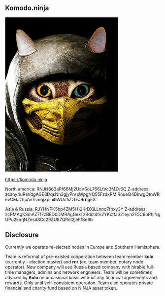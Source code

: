 ## Komodo.ninja

![Komodo Ninja](ninja.jpg)

https://komodo.ninja

North america:  RNJH663aPf66Mj2UaV6oL766LtVc3MZv6Q
Z-address:  zcahy4uReVdgAGE8DqsNh3gjyPnrpWpgNQ55FzdxRMiRnueQ4DkwgQtnWRevCMJzhpAvTsmqjZpiaibWUc1iZztEJ9rbgEX

Asia & Russia: RJYHNPK5hp4ZM5H12KrDXiLLnnq7fnxy3Y
Z-address: zcRMAgKSmAZ7f7zBEDbDMRAgGexTzBdctdfv2YKxffJ621eyn2F5C6oRhiNgUPu2knrjNZesd8Cc29ZU87QRct2jehfSe6b

## Disclosure
Currently we operate re-elected nodes in Europe and Southern Hemisphere.

Team is reformat of pre-existed cooperation between team member **kolo** (currently - election master) and **rnr** (ex. team member, notary node operator). New company will use Russia based company with hirable full-time managers, admins and network engnieers. Team will be sometimes adviced by **Kolo** on occasional basis without any financial agreements and rewards. Only until self-consistent operation. Team also operates private financial and charity fund based on NINJA asset token.
